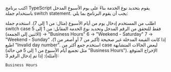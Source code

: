 اكتب برنامج TypeScript يقوم بتحديد نوع الخدمة بناءً على يوم الأسبوع المدخل باستخدام جملة switch statement. يجب أن يقوم البرنامج بما يلي:

اطلب من المستخدم إدخال يوم من أيام الأسبوع (مثال: من 1 إلى 7).
استخدم جملة switch case فقط للتحقق من الرقم المدخل وتحديد نوع الخدمة المقابل:
من 1 إلى 5 (الاثنين إلى الجمعة) → "Business Hours"
6 → "Weekend - Saturday"
7 → "Weekend - Sunday"
إذا كانت القيمة المدخلة غير صحيحة (أكبر من 7 أو أصغر من 1)، اطبع "Invalid day number".
استخدم جمع أكثر من case لبعض الحالات المتشابهة (مثل تجميع أيام الأسبوع من 1 إلى 5 في حالة "Business Hours").
الإخراج المتوقع (أمثلة):
إذا تم إدخال الرقم 3:
```
Business Hours
```